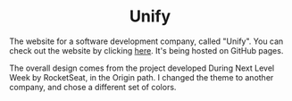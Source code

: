 <div align="center">
 <h1>Unify</h1>
</div>

 The website for a software development company, called "Unify". You can check out the website by clicking <a href="https://v-cobof.github.io/NLW-Origin/">here</a>. It's being hosted on GitHub pages.
 
 The overall design comes from the project developed During Next Level Week by RocketSeat, in the Origin path. I changed the theme to another company, and chose a different set of colors.
 

